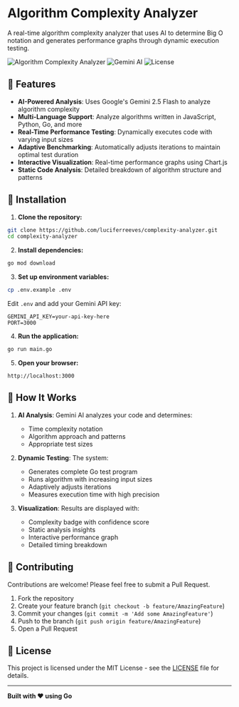 # Algorithm Complexity Analyzer

A real-time algorithm complexity analyzer that uses AI to determine Big O notation and generates performance graphs through dynamic execution testing.

![Algorithm Complexity Analyzer](https://img.shields.io/badge/Go-1.24+-00ADD8?style=flat&logo=go)
![Gemini AI](https://img.shields.io/badge/Gemini-2.5%20Flash-4285F4?style=flat&logo=google)
![License](https://img.shields.io/badge/license-MIT-green)

## 🚀 Features

- **AI-Powered Analysis**: Uses Google's Gemini 2.5 Flash to analyze algorithm complexity
- **Multi-Language Support**: Analyze algorithms written in JavaScript, Python, Go, and more
- **Real-Time Performance Testing**: Dynamically executes code with varying input sizes
- **Adaptive Benchmarking**: Automatically adjusts iterations to maintain optimal test duration
- **Interactive Visualization**: Real-time performance graphs using Chart.js
- **Static Code Analysis**: Detailed breakdown of algorithm structure and patterns

## 🔧 Installation

1. **Clone the repository:**

```bash
git clone https://github.com/luciferreeves/complexity-analyzer.git
cd complexity-analyzer
```

2. **Install dependencies:**

```bash
go mod download
```

3. **Set up environment variables:**

```bash
cp .env.example .env
```

Edit `.env` and add your Gemini API key:

```env
GEMINI_API_KEY=your-api-key-here
PORT=3000
```

4. **Run the application:**

```bash
go run main.go
```

5. **Open your browser:**

```
http://localhost:3000
```

## 🧠 How It Works

1. **AI Analysis**: Gemini AI analyzes your code and determines:

   - Time complexity notation
   - Algorithm approach and patterns
   - Appropriate test sizes

2. **Dynamic Testing**: The system:

   - Generates complete Go test program
   - Runs algorithm with increasing input sizes
   - Adaptively adjusts iterations
   - Measures execution time with high precision

3. **Visualization**: Results are displayed with:
   - Complexity badge with confidence score
   - Static analysis insights
   - Interactive performance graph
   - Detailed timing breakdown

## 🤝 Contributing

Contributions are welcome! Please feel free to submit a Pull Request.

1. Fork the repository
2. Create your feature branch (`git checkout -b feature/AmazingFeature`)
3. Commit your changes (`git commit -m 'Add some AmazingFeature'`)
4. Push to the branch (`git push origin feature/AmazingFeature`)
5. Open a Pull Request

## 📝 License

This project is licensed under the MIT License - see the [LICENSE](LICENSE) file for details.

---

**Built with ❤️ using Go**
